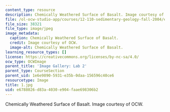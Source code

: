 ```yaml
---
content_type: resource
description: Chemically Weathered Surface of Basalt. Image courtesy of OCW.
file: /ol-ocw-studio-app/courses/12-110-sedimentary-geology-fall-2004/e6788026d83a4030e904faae698306b2_1.jpg
file_size: 38321
file_type: image/jpeg
image_metadata:
  caption: Chemically Weathered Surface of Basalt.
  credit: Image courtesy of OCW.
  image-alt: Chemically Weathered Surface of Basalt.
learning_resource_types: []
license: https://creativecommons.org/licenses/by-nc-sa/4.0/
ocw_type: OCWImage
parent_title: 'Image Gallery: Lab 2'
parent_type: CourseSection
parent_uid: 1e6e9890-5931-e35b-0daa-156596c40ce6
resourcetype: Image
title: 1.jpg
uid: e6788026-d83a-4030-e904-faae698306b2
---
```

Chemically Weathered Surface of Basalt. Image courtesy of OCW.